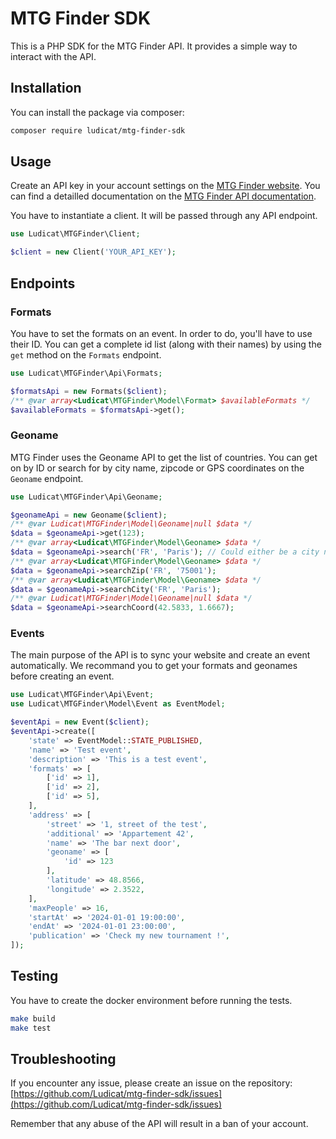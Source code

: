 # MTG Finder SDK

This is a PHP SDK for the MTG Finder API. It provides a simple way to interact with the API.

## Installation

You can install the package via composer:

```bash
composer require ludicat/mtg-finder-sdk
```

## Usage

Create an API key in your account settings on the [MTG Finder website](https://www.mtg-finder.org/api_key/create#/).
You can find a detailled documentation on the [MTG Finder API documentation](https://www.mtg-finder.org/api/doc).

You have to instantiate a client.
It will be passed through any API endpoint.

```php
use Ludicat\MTGFinder\Client;

$client = new Client('YOUR_API_KEY');
```

## Endpoints

### Formats

You have to set the formats on an event.
In order to do, you'll have to use their ID.
You can get a complete id list (along with their names) by using the `get` method on the `Formats` endpoint.

```php
use Ludicat\MTGFinder\Api\Formats;

$formatsApi = new Formats($client);
/** @var array<Ludicat\MTGFinder\Model\Format> $availableFormats */
$availableFormats = $formatsApi->get();
```

### Geoname

MTG Finder uses the Geoname API to get the list of countries.
You can get on by ID or search for by city name, zipcode or GPS coordinates on the `Geoname` endpoint.

```php
use Ludicat\MTGFinder\Api\Geoname;

$geonameApi = new Geoname($client);
/** @var Ludicat\MTGFinder\Model\Geoname|null $data */
$data = $geonameApi->get(123);
/** @var array<Ludicat\MTGFinder\Model\Geoname> $data */
$data = $geonameApi->search('FR', 'Paris'); // Could either be a city name or a zipcode
/** @var array<Ludicat\MTGFinder\Model\Geoname> $data */
$data = $geonameApi->searchZip('FR', '75001');
/** @var array<Ludicat\MTGFinder\Model\Geoname> $data */
$data = $geonameApi->searchCity('FR', 'Paris');
/** @var Ludicat\MTGFinder\Model\Geoname|null $data */
$data = $geonameApi->searchCoord(42.5833, 1.6667);
```

### Events

The main purpose of the API is to sync your website and create an event automatically.
We recommand you to get your formats and geonames before creating an event.

```php
use Ludicat\MTGFinder\Api\Event;
use Ludicat\MTGFinder\Model\Event as EventModel;

$eventApi = new Event($client);
$eventApi->create([
    'state' => EventModel::STATE_PUBLISHED,
    'name' => 'Test event',
    'description' => 'This is a test event',
    'formats' => [
        ['id' => 1],
        ['id' => 2],
        ['id' => 5],
    ],
    'address' => [
        'street' => '1, street of the test',
        'additional' => 'Appartement 42',
        'name' => 'The bar next door',
        'geoname' => [
            'id' => 123
        ],
        'latitude' => 48.8566,
        'longitude' => 2.3522,
    ],
    'maxPeople' => 16,
    'startAt' => '2024-01-01 19:00:00',
    'endAt' => '2024-01-01 23:00:00',
    'publication' => 'Check my new tournament !',
]);
```

## Testing

You have to create the docker environment before running the tests.

```bash
make build
make test
```

## Troubleshooting

If you encounter any issue, please create an issue on the repository:
[https://github.com/Ludicat/mtg-finder-sdk/issues](https://github.com/Ludicat/mtg-finder-sdk/issues)

Remember that any abuse of the API will result in a ban of your account.
